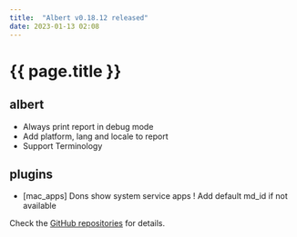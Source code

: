 ```yaml
---
title:  "Albert v0.18.12 released"
date: 2023-01-13 02:08
---
```


# {{ page.title }}

## albert

* Always print report in debug mode
* Add platform, lang and locale to report
* Support Terminology

## plugins

* [mac_apps] Dons show system service apps
! Add default md_id if not available

Check the [GitHub repositories](https://github.com/albertlauncher/albert/commits/v0.18.12) for details.
